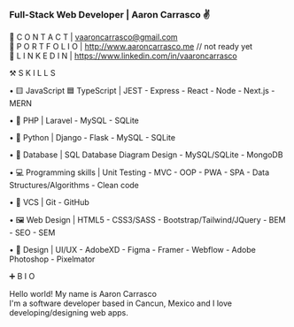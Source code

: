 ### Full-Stack Web Developer | Aaron Carrasco ✌️

🔴  C O N T A C T | vaaroncarrasco@gmail.com <br>
🔴  P O R T F O L I O | http://www.aaroncarrasco.me // not ready yet <br>
🔴  L I N K E D I N | https://www.linkedin.com/in/vaaroncarrasco


⚒️ S K I L L S

•  🟨  JavaScript  🟦 TypeScript |  JEST - Express - React - Node - Next.js - MERN

•  🐘 PHP | Laravel - MySQL - SQLite

• 🐍 Python | Django - Flask - MySQL - SQLite

• 💾 Database | SQL Database Diagram Design  - MySQL/SQLite - MongoDB

• 💻 Programming skills | Unit Testing - MVC - OOP - PWA - SPA - Data Structures/Algorithms - Clean code

• 📂 VCS | Git - GitHub 

• 🖼️ Web Design | HTML5 - CSS3/SASS - Bootstrap/Tailwind/JQuery - BEM - SEO - SEM

• 🎨 Design | UI/UX - AdobeXD - Figma - Framer - Webflow - Adobe Photoshop - Pixelmator


➕ B I O

Hello world! My name is Aaron Carrasco <br>
I'm a software developer based in Cancun, Mexico and I love developing/designing web apps.
